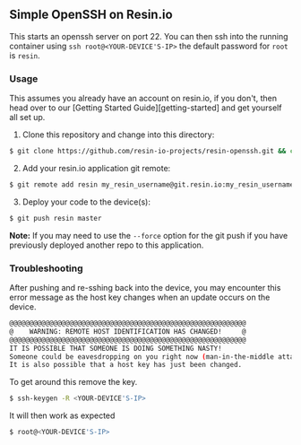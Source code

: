 ## Simple OpenSSH on Resin.io

This starts an openssh server on port 22. You can then ssh into the running container
using `ssh root@<YOUR-DEVICE'S-IP>` the default password for `root` is `resin`.

### Usage

This assumes you already have an account on resin.io, if you don't, then head over to our [Getting Started Guide][getting-started] and get yourself all set up.

1. Clone this repository and change into this directory:
```sh
$ git clone https://github.com/resin-io-projects/resin-openssh.git && cd resin-openssh
```

2. Add your resin.io application git remote:
```sh
$ git remote add resin my_resin_username@git.resin.io:my_resin_username/myApplication.git
```

3. Deploy your code to the device(s):
```sh
$ git push resin master
```

__Note:__ If you may need to use the `--force` option for the git push if you have previously deployed another repo to this application.

### Troubleshooting
After pushing and re-sshing back into the device, you may encounter this error message as the host key changes when an update occurs on the device.


```sh
@@@@@@@@@@@@@@@@@@@@@@@@@@@@@@@@@@@@@@@@@@@@@@@@@@@@@@@@@@@
@    WARNING: REMOTE HOST IDENTIFICATION HAS CHANGED!     @
@@@@@@@@@@@@@@@@@@@@@@@@@@@@@@@@@@@@@@@@@@@@@@@@@@@@@@@@@@@
IT IS POSSIBLE THAT SOMEONE IS DOING SOMETHING NASTY!
Someone could be eavesdropping on you right now (man-in-the-middle attack)!
It is also possible that a host key has just been changed.
```

To get around this remove the key.

```sh
$ ssh-keygen -R <YOUR-DEVICE'S-IP>
```

It will then work as expected

```sh
$ root@<YOUR-DEVICE'S-IP>
```

[resin-getting-started]:http://docs.resin.io/raspberrypi3/nodejs/getting-started/
